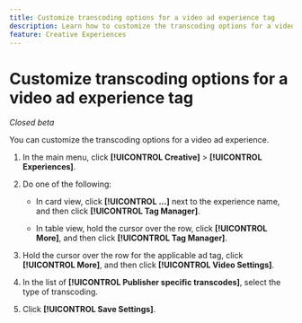 ```yaml
---
title: Customize transcoding options for a video ad experience tag
description: Learn how to customize the transcoding options for a video ad tag.
feature: Creative Experiences
---
```

# Customize transcoding options for a video ad experience tag

*Closed beta*

You can customize the transcoding options for a video ad experience.

1. In the main menu, click **[!UICONTROL Creative]** > **[!UICONTROL Experiences]**.

1. Do one of the following:

   * In card view, click **[!UICONTROL ...]** next to the experience name, and then click **[!UICONTROL Tag Manager]**.
     
   * In table view, hold the cursor over the row, click **[!UICONTROL More]**, and then click **[!UICONTROL Tag Manager]**.

1. Hold the cursor over the row for the applicable ad tag, click **[!UICONTROL More]**, and then click **[!UICONTROL Video Settings]**.

1. In the list of **[!UICONTROL Publisher specific transcodes]**, select the type of transcoding.

1. Click **[!UICONTROL Save Settings]**.

